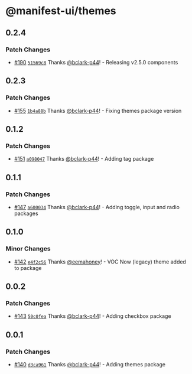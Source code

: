 # @manifest-ui/themes

## 0.2.4

### Patch Changes

- [#190](https://github.com/project44/manifest-ui/pull/190) [`51569c8`](https://github.com/project44/manifest-ui/commit/51569c80ae817503a1b16aec80b917f65fbd84fe) Thanks [@bclark-p44](https://github.com/bclark-p44)! - Releasing v2.5.0 components

## 0.2.3

### Patch Changes

- [#155](https://github.com/project44/manifest-ui/pull/155) [`1b4a88b`](https://github.com/project44/manifest-ui/commit/1b4a88b5cb40b4694feec637ff492a0d0a611c30) Thanks [@bclark-p44](https://github.com/bclark-p44)! - Fixing themes package version

## 0.1.2

### Patch Changes

- [#151](https://github.com/project44/manifest-ui/pull/151) [`a098047`](https://github.com/project44/manifest-ui/commit/a098047c9eb021b31e2794b19ce86d5eee1f93d0) Thanks [@bclark-p44](https://github.com/bclark-p44)! - Adding tag package

## 0.1.1

### Patch Changes

- [#147](https://github.com/project44/manifest-ui/pull/147) [`a600034`](https://github.com/project44/manifest-ui/commit/a600034fc95cf1ab7c9c897077eefe0b3c6fff8c) Thanks [@bclark-p44](https://github.com/bclark-p44)! - Adding toggle, input and radio packages

## 0.1.0

### Minor Changes

- [#142](https://github.com/project44/manifest-ui/pull/142) [`e4f2c56`](https://github.com/project44/manifest-ui/commit/e4f2c56cada2e9398b0071e039f3394903d8bd14) Thanks [@eemahoney](https://github.com/eemahoney)! - VOC Now (legacy) theme added to package

## 0.0.2

### Patch Changes

- [#143](https://github.com/project44/manifest-ui/pull/143) [`50c0fea`](https://github.com/project44/manifest-ui/commit/50c0feae2c35746a8c95ad3ef6f9b319884d4e2f) Thanks [@bclark-p44](https://github.com/bclark-p44)! - Adding checkbox package

## 0.0.1

### Patch Changes

- [#140](https://github.com/project44/manifest-ui/pull/140) [`d3ca961`](https://github.com/project44/manifest-ui/commit/d3ca961f66d0d696b332ea688d98fac2fdf025e5) Thanks [@bclark-p44](https://github.com/bclark-p44)! - Adding themes package
